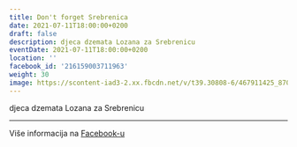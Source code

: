 ```yaml
---
title: Don't forget Srebrenica
date: 2021-07-11T18:00:00+0200
draft: false
description: djeca dzemata Lozana za Srebrenicu
eventDate: 2021-07-11T18:00:00+0200
location: ''
facebook_id: '216159003711963'
weight: 30
image: https://scontent-iad3-2.xx.fbcdn.net/v/t39.30808-6/467911425_8702124949883247_8451066247417132989_n.jpg?_nc_cat=103&ccb=1-7&_nc_sid=9e60e4&_nc_ohc=gAsDhZYEtaAQ7kNvwFBNqsW&_nc_oc=AdmWXR9Aj0MRcNgexr4Q7B2kTCQOImfc79ZqFiHwY-q1RxLMUwHEdl9WwN1n11MuCUw&_nc_zt=23&_nc_ht=scontent-iad3-2.xx&edm=ABTKTjYEAAAA&_nc_gid=8y_t977GNBAhW_4Aeuf4kg&oh=00_AfLiv7S_jWMNxOfRlM_1Pca4Nt7de9x03ls7OGPkyx3R-g&oe=6839C759
---
```


djeca dzemata Lozana za Srebrenicu

---

Više informacija na [Facebook-u](https://facebook.com/events/216159003711963)